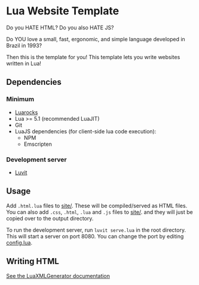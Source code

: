 # Lua Website Template

Do you HATE HTML?
Do you also HATE JS?

Do YOU love a small, fast, ergonomic, and simple language developed in Brazil in 1993?

Then this is the template for you! This template lets you write websites written in Lua!

## Dependencies

### Minimum
- [Luarocks](https://luarocks.org/)
- Lua >= 5.1 (recommended LuaJIT)
- Git
- LuaJS dependencies (for client-side lua code execution):
    - NPM
    - Emscripten

### Development server
- [Luvit](https://luvit.io/)

## Usage

Add `.html.lua` files to [site/](site/). These will be compiled/served as HTML files. You can also add `.css`, `.html`, `.lua` and `.js` files to [site/](site/). and they will just be copied over to the output directory.

To run the development server, run `luvit serve.lua` in the root directory. This will start a server on port 8080. You can change the port by editing [config.lua](config.lua).

## Writing HTML

[See the LuaXMLGenerator documentation](https://github.com/Frityet/LuaXMLGenerator/blob/master/README.md)
